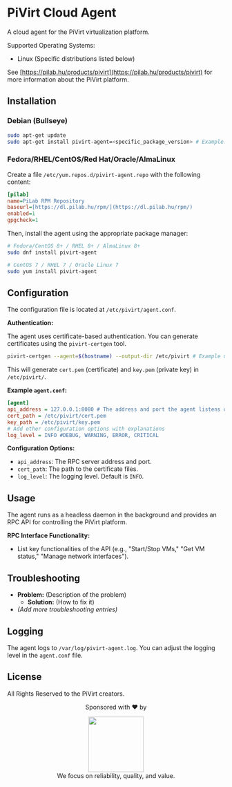 # PiVirt Cloud Agent

A cloud agent for the PiVirt virtualization platform.

Supported Operating Systems:
- Linux (Specific distributions listed below)

See [https://pilab.hu/products/pivirt](https://pilab.hu/products/pivirt) for more information about the PiVirt platform.

## Installation

### Debian (Bullseye)

```bash
sudo apt-get update
sudo apt-get install pivirt-agent=<specific_package_version> # Example: pivirt-agent=1.2.3-1
```

### Fedora/RHEL/CentOS/Red Hat/Oracle/AlmaLinux

Create a file `/etc/yum.repos.d/pivirt-agent.repo` with the following content:

```ini
[pilab]
name=PiLab RPM Repository
baseurl=[https://dl.pilab.hu/rpm/](https://dl.pilab.hu/rpm/)
enabled=1
gpgcheck=1
```

Then, install the agent using the appropriate package manager:

```bash
# Fedora/CentOS 8+ / RHEL 8+ / AlmaLinux 8+
sudo dnf install pivirt-agent

# CentOS 7 / RHEL 7 / Oracle Linux 7
sudo yum install pivirt-agent
```

## Configuration

The configuration file is located at `/etc/pivirt/agent.conf`.

**Authentication:**

The agent uses certificate-based authentication. You can generate certificates using the `pivirt-certgen` tool.

```bash
pivirt-certgen --agent=$(hostname) --output-dir /etc/pivirt # Example usage, add other options if needed
```

This will generate `cert.pem` (certificate) and `key.pem` (private key) in `/etc/pivirt/`.

**Example `agent.conf`:**

```ini
[agent]
api_address = 127.0.0.1:8080 # The address and port the agent listens on
cert_path = /etc/pivirt/cert.pem
key_path = /etc/pivirt/key.pem
# Add other configuration options with explanations
log_level = INFO #DEBUG, WARNING, ERROR, CRITICAL
```

**Configuration Options:**

*   `api_address`: The RPC server address and port.
*   `cert_path`: The path to the certificate files.
*   `log_level`: The logging level. Default is `INFO`.

## Usage

The agent runs as a headless daemon in the background and provides an RPC API for controlling the PiVirt platform.

**RPC Interface Functionality:**

*   List key functionalities of the API (e.g., "Start/Stop VMs," "Get VM status," "Manage network interfaces").

## Troubleshooting

*   **Problem:** (Description of the problem)
    *   **Solution:** (How to fix it)
*   *(Add more troubleshooting entries)*

## Logging

The agent logs to `/var/log/pivirt-agent.log`. You can adjust the logging level in the `agent.conf` file.

## License

All Rights Reserved to the PiVirt creators.

<p align="center">
Sponsored with ❤️ by
</p>
<p align="center">
    <a href="https://newpush.com" target="_blank">
    <img src="https://www.newpush.com/images/np_logo_blue_SVG.svg" width="128"/>
    </a><br>
    We focus on reliability, quality, and value.
</p>
